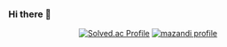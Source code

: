 ### Hi there 👋







<!--
**Heewon-Choi/Heewon-Choi** is a ✨ _special_ ✨ repository because its `README.md` (this file) appears on your GitHub profile.

Here are some ideas to get you started:

- 🔭 I’m currently working on ...
- 🌱 I’m currently learning ...
- 👯 I’m looking to collaborate on ...
- 🤔 I’m looking for help with ...
- 💬 Ask me about ...
- 📫 How to reach me: ...
- 😄 Pronouns: ...
- ⚡ Fun fact: ...
-->

<div align="center">

  [![Solved.ac Profile](http://mazassumnida.wtf/api/v2/generate_badge?boj=heewon33)](https://solved.ac/heewon33/)
  [![mazandi profile](http://mazandi.herokuapp.com/api?handle=heewon33&theme=warm)](https://solved.ac/heewon33/)
</div>
